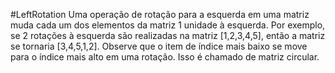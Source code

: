 #LeftRotation
Uma operação de rotação para a esquerda em uma matriz muda cada um dos elementos da matriz 1 unidade à 
esquerda. Por exemplo, se 2 rotações à esquerda são realizadas na matriz [1,2,3,4,5], então a matriz se 
tornaria [3,4,5,1,2]. Observe que o item de índice mais baixo se move para o índice mais alto em uma rotação. 
Isso é chamado de matriz circular.